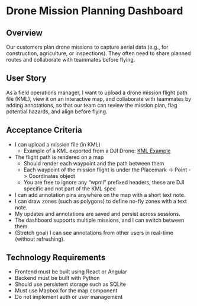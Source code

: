 # Drone Mission Planning Dashboard

## Overview
Our customers plan drone missions to capture aerial data (e.g., for construction, agriculture, or inspections). They often need to share planned routes and collaborate with teammates before flying.

## User Story
As a field operations manager, I want to upload a drone mission flight path file (KML), view it on an interactive map, and collaborate with teammates by adding annotations, so that our team can review the mission plan, flag potential hazards, and align before flying.

## Acceptance Criteria
- I can upload a mission file (in KML)
  - Example of a KML exported from a DJI Drone: [KML Example](./example.kml)
- The flight path is rendered on a map
  - Should render each waypoint and the path between them
  - Each waypoint of the mission flight is under the Placemark -> Point -> Coordinates object
  - You are free to ignore any “wpml” prefixed headers, these are DJI specific and not part of the KML spec
- I can add annotation pins anywhere on the map with a short text note.
- I can draw zones (such as polygons) to define no-fly zones with a text note.
- My updates and annotations are saved and persist across sessions.
- The dashboard supports multiple missions, and I can switch between them.
- (Stretch goal) I can see annotations from other users in real-time (without refreshing).

## Technology Requirements
- Frontend must be built using React or Angular
- Backend must be built with Python
- Should use persistent storage such as SQLite
- Must use Mapbox for the map component
- Do not implement auth or user management
